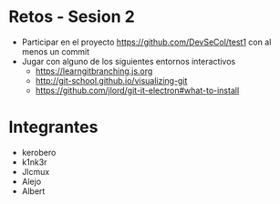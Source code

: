 # Retos - Sesion 2
* Participar en el proyecto https://github.com/DevSeCol/test1 con al menos un commit
* Jugar con alguno de los siguientes entornos interactivos
  * https://learngitbranching.js.org
  * http://git-school.github.io/visualizing-git
  * https://github.com/jlord/git-it-electron#what-to-install

# Integrantes
- kerobero
- k1nk3r
- Jlcmux
- Alejo
- Albert 
